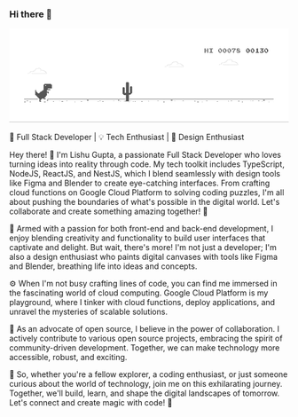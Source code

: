 ### Hi there 👋 

![image](https://github.com/LishuGupta652/lishugupta652/blob/master/dino.gif)


🚀 Full Stack Developer | 💡 Tech Enthusiast | 🎨 Design Enthusiast

Hey there! 👋 I'm Lishu Gupta, a passionate Full Stack Developer who loves turning ideas into reality through code. 
My tech toolkit includes TypeScript, NodeJS, ReactJS, and NestJS, which I blend seamlessly with design tools like Figma and Blender to create eye-catching interfaces. 
From crafting cloud functions on Google Cloud Platform to solving coding puzzles, 
I'm all about pushing the boundaries of what's possible in the digital world. Let's collaborate and create something amazing together! 🌟

🔧 Armed with a passion for both front-end and back-end development, I enjoy blending creativity and functionality to build user interfaces that captivate and delight. But wait, there's more! I'm not just a developer; I'm also a design enthusiast who paints digital canvases with tools like Figma and Blender, breathing life into ideas and concepts.

⚙️ When I'm not busy crafting lines of code, you can find me immersed in the fascinating world of cloud computing. Google Cloud Platform is my playground, where I tinker with cloud functions, deploy applications, and unravel the mysteries of scalable solutions.

🧩 As an advocate of open source, I believe in the power of collaboration. I actively contribute to various open source projects, embracing the spirit of community-driven development. Together, we can make technology more accessible, robust, and exciting.

🌌 So, whether you're a fellow explorer, a coding enthusiast, or just someone curious about the world of technology, join me on this exhilarating journey. Together, we'll build, learn, and shape the digital landscapes of tomorrow. Let's connect and create magic with code! 🌟









<!-- [![Top Langs](https://github-readme-stats.vercel.app/api/top-langs/?username=lishugupta652&layout=compact)](https://github.com/lishugupta652) -->

